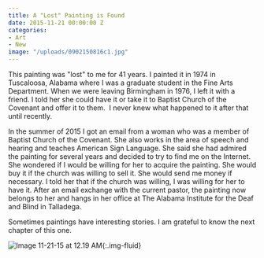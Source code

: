 ```yaml
---
title: A "Lost" Painting is Found
date: 2015-11-21 00:00:00 Z
categories:
- Art
- New
image: "/uploads/0902150816c1.jpg"
---
```


This painting was "lost" to me for 41 years. I painted it in 1974 in Tuscaloosa, Alabama where I was a graduate student in the Fine Arts Department. When we were leaving Birmingham in 1976, I left it with a friend. I told her she could have it or take it to Baptist Church of the Covenant and offer it to them.  I never knew what happened to it after that until recently.

In the summer of 2015 I got an email from a woman who was a member of Baptist Church of the Covenant. She also works in the area of speech and hearing and teaches American Sign Language. She said she had admired the painting for several years and decided to try to find me on the Internet. She wondered if I would be willing for her to acquire the painting. She would buy it if the church was willing to sell it. She would send me money if necessary. I told her that if the church was willing, I was willing for her to have it. After an email exchange with the current pastor, the painting now belongs to her and hangs in her office at The Alabama Institute for the Deaf and Blind in Talladega.

Sometimes paintings have interesting stories. I am grateful to know the next chapter of this one.

![Image 11-21-15 at 12.19 AM](/uploads/Image-11-21-15-at-12.19-AM.jpg){:.img-fluid}
